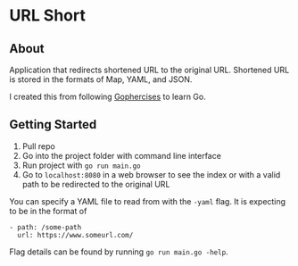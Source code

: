# URL Short

## About
Application that redirects shortened URL to the original URL.
Shortened URL is stored in the formats of Map, YAML, and JSON.

I created this from following [Gophercises](https://gophercises.com/ "Gophercises") to learn Go.

## Getting Started
1. Pull repo
2. Go into the project folder with command line interface
3. Run project with `go run main.go`
4. Go to `localhost:8080` in a web browser to see the index or with a valid path to be redirected to the original URL

You can specify a YAML file to read from with the `-yaml` flag.
It is expecting to be in the format of 

```
- path: /some-path
  url: https://www.someurl.com/
```

Flag details can be found by running `go run main.go -help`.